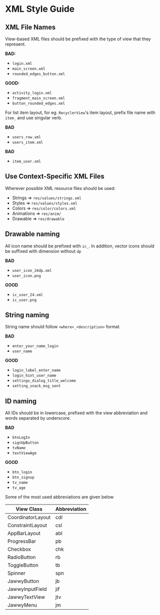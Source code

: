 # XML Style Guide


## XML File Names

View-based XML files should be prefixed with the type of view that they
represent.

**BAD:**

- `login.xml`
- `main_screen.xml`
- `rounded_edges_button.xml`

**GOOD:**

- `activity_login.xml`
- `fragment_main_screen.xml`
- `button_rounded_edges.xml`


For list item layout, for eg. `RecyclerView`'s item layout, prefix file name with `item_` and use singular verb.

**BAD**

- `users_row.xml`
- `users_item.xml`


**BAD**

- `item_user.xml`


## Use Context-Specific XML Files

Wherever possible XML resource files should be used:

- Strings => `res/values/strings.xml`
- Styles => `res/values/styles.xml`
- Colors => `res/color/colors.xml`
- Animations => `res/anim/`
- Drawable => `res/drawable`

## Drawable naming

All icon name should be prefixed with `ic_`. In addition, vector icons should be suffixed with dimension without `dp`

**BAD**

- `user_icon_24dp.xml`
- `user_icon.png`

**GOOD**

- `ic_user_24.xml`
- `ic_user.png`

## String naming

String name should follow `<where>_<description>` format.

**BAD**

- `enter_your_name_login`
- `user_name`

**GOOD**

- `login_label_enter_name`
- `login_hint_user_name`
- `settings_dialog_title_welcome`
- `setting_snack_msg_sent`

## ID naming

All IDs should be in lowercase, prefixed with the view abbreviation and words separated by underscore.

**BAD**

- `btnLogIn`
- `signUpButton`
- `tvName`
- `textViewAge`

**GOOD**

- `btn_login`
- `btn_signup`
- `tv_name`
- `tv_age`

Some of the most used abbreviations are given below

| View Class        | Abbreviation |
|-------------------|--------------|
| CoordinatorLayout | cdl          |
| ConstraintLayout  | csl          |
| AppBarLayout      | abl          |
| ProgressBar       | pb           |
| Checkbox          | chk          |
| RadioButton       | rb           |
| ToggleButton      | tb           |
| Spinner           | spn          |
| JawwyButton       | jb           |
| JawwyInputField   | jif          |
| JawwyTextView     | jtv          |
| JawwyMenu         | jm           |

